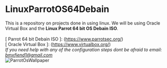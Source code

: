 # LinuxParrotOS64Debain
This is a repository on projects done in using linux. We will be using Oracle Virtual Box and the **Linux Parrot 64 bit OS Debain ISO**. <br><br>
[ Parrot 64 bit Debain ISO ]: (https://www.parrotsec.org/) <br> [ Oracle Virtual Box ]: (https://www.virtualbox.org/)
<br>
*If you need help with any of the configuration steps dont be afraid to email: bmxfiend1@gmail.com*
<br>
![ParrotOsWallpaper](https://user-images.githubusercontent.com/29683691/105855988-af059f80-5fb6-11eb-8a0b-07542f5ae686.jpg)

